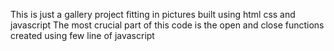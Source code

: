 This is just  a gallery project fitting in pictures built using html css and javascript 
The most crucial part of this code is the open and close functions created using few line of javascript  